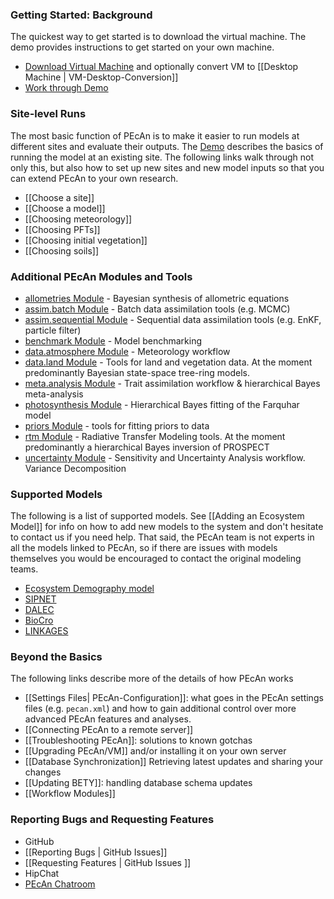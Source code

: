 ### Getting Started: Background

The quickest way to get started is to download the virtual machine. The demo provides instructions to get started on your own machine. 
 * [Download Virtual Machine](http://isda.ncsa.illinois.edu/download/minimal.php?project=PEcAn&category=vm) and optionally convert VM to [[Desktop Machine | VM-Desktop-Conversion]]
 * [Work through Demo](http://pecanproject.github.io/tutorials.html)

### Site-level Runs

The most basic function of PEcAn is to make it easier to run models at different sites and evaluate their outputs. The [Demo](http://pecanproject.github.io/tutorials.html) describes the basics of running the model at an existing site. The following links walk through not only this, but also how to set up new sites and new model inputs so that you can extend PEcAn to your own research.

* [[Choose a site]]
* [[Choose a model]]
* [[Choosing meteorology]]
* [[Choosing PFTs]]
* [[Choosing initial vegetation]]
* [[Choosing soils]]

### Additional PEcAn Modules and Tools

* [allometries Module](https://github.com/PecanProject/pecan/tree/master/modules/allometry) - Bayesian synthesis of allometric equations
* [assim.batch Module](https://github.com/PecanProject/pecan/tree/master/modules/assim.batch) - Batch data assimilation tools (e.g. MCMC)
* [assim.sequential Module](https://github.com/PecanProject/pecan/tree/master/modules/assim.sequential) - Sequential data assimilation tools (e.g. EnKF, particle filter)
* [benchmark Module](https://github.com/PecanProject/pecan/tree/master/modules/benchmark) - Model benchmarking
* [data.atmosphere Module](https://github.com/PecanProject/pecan/tree/master/modules/data.atmosphere) - Meteorology workflow
* [data.land Module](https://github.com/PecanProject/pecan/tree/master/modules/data.land/R) - Tools for land and vegetation data. At the moment predominantly Bayesian state-space tree-ring models.
* [meta.analysis Module](https://github.com/PecanProject/pecan/tree/master/modules/meta.analysis) - Trait assimilation workflow & hierarchical Bayes meta-analysis
* [photosynthesis Module](https://github.com/PecanProject/pecan/tree/master/modules/photosynthesis) - Hierarchical Bayes fitting of the Farquhar model
* [priors Module](https://github.com/PecanProject/pecan/tree/master/modules/priors) - tools for fitting priors to data
* [rtm Module](https://github.com/PecanProject/pecan/tree/master/modules/rtm) - Radiative Transfer Modeling tools. At the moment predominantly a hierarchical Bayes inversion of PROSPECT
* [uncertainty Module](https://github.com/PecanProject/pecan/tree/master/modules/uncertainty) - Sensitivity and Uncertainty Analysis workflow. Variance Decomposition

### Supported Models

The following is a list of supported models. See [[Adding an Ecosystem Model]] for info on how to add new models to the system and don't hesitate to contact us if you need help. That said, the PEcAn team is not experts in all the models linked to PEcAn, so if there are issues with models themselves you would be encouraged to contact the original modeling teams.

* [Ecosystem Demography model](https://github.com/EDmodel/ED2)
* [SIPNET](http://thesipnetmodel.blogspot.com/)
* [DALEC](http://www.geos.ed.ac.uk/homes/mwilliam/DALEC.html)
* [BioCro](https://github.com/dlebauer/biocro)
* [LINKAGES](http://daac.ornl.gov/MODELS/guides/LINKAGES.html)

### Beyond the Basics

The following links describe more of the details of how PEcAn works

* [[Settings Files| PEcAn-Configuration]]: what goes in the PEcAn settings files (e.g. `pecan.xml`) and how to gain additional control over more advanced PEcAn features and analyses.
* [[Connecting PEcAn to a remote server]]
* [[Troubleshooting PEcAn]]: solutions to known gotchas 
* [[Upgrading PEcAn/VM]] and/or installing it on your own server
* [[Database Synchronization]] Retrieving latest updates and sharing your changes
* [[Updating BETY]]: handling database schema updates 
* [[Workflow Modules]]

### Reporting Bugs and Requesting Features

* GitHub
 * [[Reporting Bugs | GitHub Issues]]
 * [[Requesting Features | GitHub Issues ]]
* HipChat
 * [PEcAn Chatroom](http://www.hipchat.com/gauJX3rFJ)

